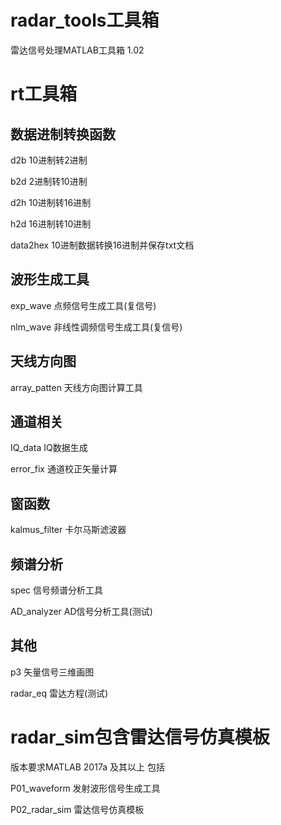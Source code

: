 # radar_tools工具箱
雷达信号处理MATLAB工具箱 1.02


rt工具箱
===============================
数据进制转换函数
--------------------------------
d2b             10进制转2进制

b2d             2进制转10进制

d2h             10进制转16进制

h2d             16进制转10进制

data2hex        10进制数据转换16进制并保存txt文档

波形生成工具
--------------------------------
exp_wave        点频信号生成工具(复信号)

nlm_wave        非线性调频信号生成工具(复信号)

天线方向图
--------------------------------
array_patten    天线方向图计算工具

通道相关
--------------------------------
IQ_data         IQ数据生成

error_fix       通道校正矢量计算

窗函数
--------------------------------
kalmus_filter   卡尔马斯滤波器

频谱分析
---------------------------------
spec            信号频谱分析工具

AD_analyzer     AD信号分析工具(测试)

其他
---------------------------------
p3              矢量信号三维画图

radar_eq        雷达方程(测试)

radar_sim包含雷达信号仿真模板 
=================================
版本要求MATLAB 2017a 及其以上 包括

P01_waveform    发射波形信号生成工具

P02_radar_sim   雷达信号仿真模板




